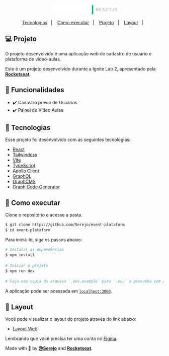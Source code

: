 <p align="center">
  <img alt="Ignite Lab #2" src="https://github.com/Serejo/event-plataform/blob/master/src/img/Group%201.png" />
</p>

<p align="center">
  <a href="#-tecnologias">Tecnologias</a>&nbsp;&nbsp;&nbsp;|&nbsp;&nbsp;&nbsp;
  <a href="#-como-executar">Como executar</a>&nbsp;&nbsp;&nbsp;|&nbsp;&nbsp;&nbsp;
  <a href="#-projeto">Projeto</a>&nbsp;&nbsp;&nbsp;|&nbsp;&nbsp;&nbsp;
  <a href="#-layout">Layout</a>&nbsp;&nbsp;&nbsp;|&nbsp;&nbsp;&nbsp;
</p>

## 💻 Projeto

O projeto desenvolvido é uma aplicação web de cadastro de usuário e plataforma de vídeo-aulas.

Este é um projeto desenvolvido durante a Ignite Lab 2, apresentado pela **[Rocketseat](https://www.rocketseat.com.br)**.

## 🎯 Funcionalidades

- ✔️ Cadastro prévio de Usuários
- ✔️ Painel de Vídeo Aulas

## 🧪 Tecnologias

Esse projeto foi desenvolvido com as seguintes tecnologias:

- [React](https://reactjs.org)
- [Tailwindcss](https://tailwindcss.com)
- [Vite](https://vitejs.dev)
- [TypeScript](https://www.typescriptlang.org)
- [Apollo Client](https://www.apollographql.com/docs/)
- [GraphQL](https://graphql.org/)
- [GraphCMS](https://app.graphcms.com/)
- [Graph Code Generator](https://www.graphql-code-generator.com/)

## 🚀 Como executar

Clone o repositório e acesse a pasta.

```bash
$ git clone https://github.com/Serejo/event-plataform
$ cd event-plataform
```

Para iniciá-lo, siga os passos abaixo:

```bash
# Instalar as dependências
$ npm install

# Iniciar o projeto
$ npm run dev

# Faça uma copia do arquivo `.env.example` para `.env` e preencha com as suas credenciais
```

A aplicação pode ser acessada em [`localhost:3000`](http://localhost:3000).

## 🔖 Layout

Você pode visualizar o layout do projeto através do link abaixo:

- [Layout Web](https://www.figma.com/file/NVvtbaEe0UYXEldM0CBDnU/Plataforma-de-evento---Ignite-Lab-(Community))

Lembrando que você precisa ter uma conta no [Figma](http://figma.com/).


Made with 💜 by **[@Serejo](https://www.linkedin.com/in/erick-serejo-30984b101/)** and **[Rocketseat](https://www.rocketseat.com.br)**.
